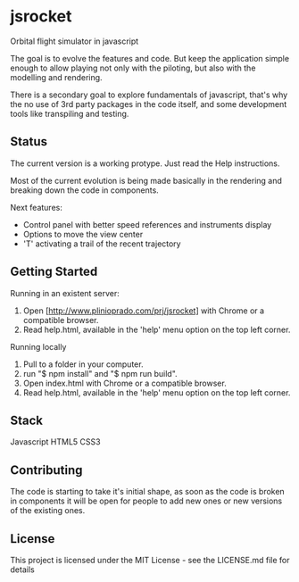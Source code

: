 # jsrocket

Orbital flight simulator in javascript

The goal is to evolve the features and code. But keep the application simple enough to allow playing not only with the piloting, but also with the modelling and rendering.

There is a secondary goal to explore fundamentals of javascript, that's why the no use of 3rd party packages in the code itself, and some development tools like transpiling and testing.

## Status

The current version is a working protype. Just read the Help instructions.

Most of the current evolution is being made basically in the rendering and breaking down the code in components.

Next features:

* Control panel with better speed references and instruments display
* Options to move the view center
* 'T' activating a trail of the recent trajectory

## Getting Started

Running in an existent server:

1. Open [http://www.plinioprado.com/prj/jsrocket] with Chrome or a compatible browser.
2. Read help.html, available in the 'help' menu option on the top left corner.

Running locally

1. Pull to a folder in your computer.
2. run "$ npm install" and "$ npm run build".
3. Open index.html with Chrome or a compatible browser.
4. Read help.html, available in the 'help' menu option on the top left corner.

## Stack

Javascript
HTML5
CSS3

## Contributing

The code is starting to take it's initial shape, as soon as the code is broken in components it will be open for people to add new ones or new versions of the existing ones.

## License

This project is licensed under the MIT License - see the LICENSE.md file for details
